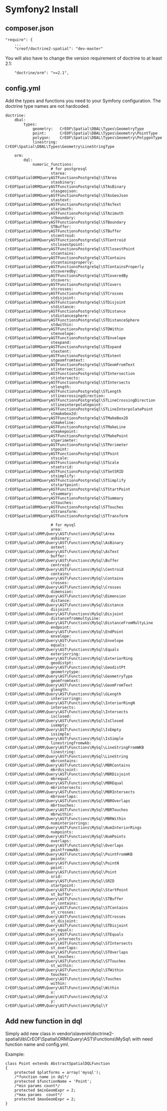 # Symfony2 Install

## composer.json
    "require": {
    	...
        "creof/doctrine2-spatial": "dev-master"

You will also have to change the version requirement of doctrine to at least 2.1:

        "doctrine/orm": ">=2.1",


## config.yml
Add the types and functions you need to your Symfony configuration. The doctrine type names are not hardcoded.

	doctrine:
	    dbal:
	        types:
	            geometry:   CrEOF\Spatial\DBAL\Types\GeometryType
	            point:      CrEOF\Spatial\DBAL\Types\Geometry\PointType
	            polygon:    CrEOF\Spatial\DBAL\Types\Geometry\PolygonType
	            linestring: CrEOF\Spatial\DBAL\Types\Geometry\LineStringType

	    orm:
	        dql:
	            numeric_functions:
                        # for postgresql
                        starea:                  CrEOFSpatialORMQueryASTFunctionsPostgreSql\STArea
                        stasbinary:              CrEOFSpatialORMQueryASTFunctionsPostgreSql\STAsBinary
                        stasgeojson:             CrEOFSpatialORMQueryASTFunctionsPostgreSql\STAsGeoJson
                        stastext:                CrEOFSpatialORMQueryASTFunctionsPostgreSql\STAsText
                        stazimuth:               CrEOFSpatialORMQueryASTFunctionsPostgreSql\STAzimuth
                        stboundary:              CrEOFSpatialORMQueryASTFunctionsPostgreSql\STBoundary
                        STBuffer:                CrEOFSpatialORMQueryASTFunctionsPostgreSql\STBuffer
                        stcentroid:              CrEOFSpatialORMQueryASTFunctionsPostgreSql\STCentroid
                        stclosestpoint:          CrEOFSpatialORMQueryASTFunctionsPostgreSql\STClosestPoint
                        stcontains:              CrEOFSpatialORMQueryASTFunctionsPostgreSql\STContains
                        stcontainsproperly:      CrEOFSpatialORMQueryASTFunctionsPostgreSql\STContainsProperly
                        stcoveredby:             CrEOFSpatialORMQueryASTFunctionsPostgreSql\STCoveredBy
                        stcovers:                CrEOFSpatialORMQueryASTFunctionsPostgreSql\STCovers
                        stcrosses:               CrEOFSpatialORMQueryASTFunctionsPostgreSql\STCrosses
                        stdisjoint:              CrEOFSpatialORMQueryASTFunctionsPostgreSql\STDisjoint
                        stdistance:              CrEOFSpatialORMQueryASTFunctionsPostgreSql\STDistance
                        stdistancesphere:        CrEOFSpatialORMQueryASTFunctionsPostgreSql\STDistanceSphere
                        stdwithin:               CrEOFSpatialORMQueryASTFunctionsPostgreSql\STDWithin
                        stenvelope:              CrEOFSpatialORMQueryASTFunctionsPostgreSql\STEnvelope
                        stexpand:                CrEOFSpatialORMQueryASTFunctionsPostgreSql\STExpand
                        stextent:                CrEOFSpatialORMQueryASTFunctionsPostgreSql\STExtent
                        stgeomfromtext:          CrEOFSpatialORMQueryASTFunctionsPostgreSql\STGeomFromText
                        stintersection:          CrEOFSpatialORMQueryASTFunctionsPostgreSql\STIntersection
                        stintersects:            CrEOFSpatialORMQueryASTFunctionsPostgreSql\STIntersects
                        stlength:                CrEOFSpatialORMQueryASTFunctionsPostgreSql\STLength
                        stlinecrossingdirection: CrEOFSpatialORMQueryASTFunctionsPostgreSql\STLineCrossingDirection
                        stlineinterpolatepoint:  CrEOFSpatialORMQueryASTFunctionsPostgreSql\STLineInterpolatePoint
                        stmakebox2d:             CrEOFSpatialORMQueryASTFunctionsPostgreSql\STMakeBox2D
                        stmakeline:              CrEOFSpatialORMQueryASTFunctionsPostgreSql\STMakeLine
                        stmakepoint:             CrEOFSpatialORMQueryASTFunctionsPostgreSql\STMakePoint
                        stperimeter:             CrEOFSpatialORMQueryASTFunctionsPostgreSql\STPerimeter
                        stpoint:                 CrEOFSpatialORMQueryASTFunctionsPostgreSql\STPoint
                        stscale:                 CrEOFSpatialORMQueryASTFunctionsPostgreSql\STScale
                        stsetsrid:               CrEOFSpatialORMQueryASTFunctionsPostgreSql\STSetSRID
                        stsimplify:              CrEOFSpatialORMQueryASTFunctionsPostgreSql\STSimplify
                        ststartpoint:            CrEOFSpatialORMQueryASTFunctionsPostgreSql\STStartPoint
                        stsummary:               CrEOFSpatialORMQueryASTFunctionsPostgreSql\STSummary
                        sttouches:               CrEOFSpatialORMQueryASTFunctionsPostgreSql\STTouches
                        sttransform:             CrEOFSpatialORMQueryASTFunctionsPostgreSql\STTransform

                        # for mysql
                        area:                   CrEOF\Spatial\ORM\Query\AST\Functions\MySql\Area
                        asbinary:               CrEOF\Spatial\ORM\Query\AST\Functions\MySql\AsBinary
                        astext:                 CrEOF\Spatial\ORM\Query\AST\Functions\MySql\AsText
                        buffer:                 CrEOF\Spatial\ORM\Query\AST\Functions\MySql\Buffer
                        centroid:               CrEOF\Spatial\ORM\Query\AST\Functions\MySql\Centroid
                        contains:               CrEOF\Spatial\ORM\Query\AST\Functions\MySql\Contains
                        crosses:                CrEOF\Spatial\ORM\Query\AST\Functions\MySql\Crosses
                        dimension:              CrEOF\Spatial\ORM\Query\AST\Functions\MySql\Dimension
                        distance:               CrEOF\Spatial\ORM\Query\AST\Functions\MySql\Distance
                        disjoint:               CrEOF\Spatial\ORM\Query\AST\Functions\MySql\Disjoint
                        distancefrommultyLine:  CrEOF\Spatial\ORM\Query\AST\Functions\MySql\DistanceFromMultyLine
                        endpoint:               CrEOF\Spatial\ORM\Query\AST\Functions\MySql\EndPoint
                        envelope:               CrEOF\Spatial\ORM\Query\AST\Functions\MySql\Envelope
                        equals:                 CrEOF\Spatial\ORM\Query\AST\Functions\MySql\Equals
                        exteriorring:           CrEOF\Spatial\ORM\Query\AST\Functions\MySql\ExteriorRing
                        geodistpt:              CrEOF\Spatial\ORM\Query\AST\Functions\MySql\GeodistPt
                        geometrytype:           CrEOF\Spatial\ORM\Query\AST\Functions\MySql\GeometryType
                        geomfromtext:           CrEOF\Spatial\ORM\Query\AST\Functions\MySql\GeomFromText
                        glength:                CrEOF\Spatial\ORM\Query\AST\Functions\MySql\GLength
                        interiorringn:          CrEOF\Spatial\ORM\Query\AST\Functions\MySql\InteriorRingN
                        intersects:             CrEOF\Spatial\ORM\Query\AST\Functions\MySql\Intersects
                        isclosed:               CrEOF\Spatial\ORM\Query\AST\Functions\MySql\IsClosed
                        isempty:                CrEOF\Spatial\ORM\Query\AST\Functions\MySql\IsEmpty
                        issimple:               CrEOF\Spatial\ORM\Query\AST\Functions\MySql\IsSimple
                        linestringfromwkb:      CrEOF\Spatial\ORM\Query\AST\Functions\MySql\LineStringFromWKB
                        linestring:             CrEOF\Spatial\ORM\Query\AST\Functions\MySql\LineString
                        mbrcontains:            CrEOF\Spatial\ORM\Query\AST\Functions\MySql\MBRContains
                        mbrdisjoint:            CrEOF\Spatial\ORM\Query\AST\Functions\MySql\MBRDisjoint
                        mbrequal:               CrEOF\Spatial\ORM\Query\AST\Functions\MySql\MBREqual
                        mbrintersects:          CrEOF\Spatial\ORM\Query\AST\Functions\MySql\MBRIntersects
                        mbroverlaps:            CrEOF\Spatial\ORM\Query\AST\Functions\MySql\MBROverlaps
                        mbrtouches:             CrEOF\Spatial\ORM\Query\AST\Functions\MySql\MBRTouches
                        mbrwithin:              CrEOF\Spatial\ORM\Query\AST\Functions\MySql\MBRWithin
                        numinteriorrings:       CrEOF\Spatial\ORM\Query\AST\Functions\MySql\NumInteriorRings
                        numpoints:              CrEOF\Spatial\ORM\Query\AST\Functions\MySql\NumPoints
                        overlaps:               CrEOF\Spatial\ORM\Query\AST\Functions\MySql\Overlaps
                        pointfromwkb:           CrEOF\Spatial\ORM\Query\AST\Functions\MySql\PointFromWKB
                        pointn:                 CrEOF\Spatial\ORM\Query\AST\Functions\MySql\PointN
                        point:                  CrEOF\Spatial\ORM\Query\AST\Functions\MySql\Point
                        srid:                   CrEOF\Spatial\ORM\Query\AST\Functions\MySql\SRID
                        startpoint:             CrEOF\Spatial\ORM\Query\AST\Functions\MySql\StartPoint
                        st_buffer:              CrEOF\Spatial\ORM\Query\AST\Functions\MySql\STBuffer
                        st_contains:            CrEOF\Spatial\ORM\Query\AST\Functions\MySql\STContains
                        st_crosses:             CrEOF\Spatial\ORM\Query\AST\Functions\MySql\STCrosses
                        st_disjoint:            CrEOF\Spatial\ORM\Query\AST\Functions\MySql\STDisjoint
                        st_equals:              CrEOF\Spatial\ORM\Query\AST\Functions\MySql\STEquals
                        st_intersects:          CrEOF\Spatial\ORM\Query\AST\Functions\MySql\STIntersects
                        st_overlaps:            CrEOF\Spatial\ORM\Query\AST\Functions\MySql\STOverlaps
                        st_touches:             CrEOF\Spatial\ORM\Query\AST\Functions\MySql\STTouches
                        st_within:              CrEOF\Spatial\ORM\Query\AST\Functions\MySql\STWithin
                        touches:                CrEOF\Spatial\ORM\Query\AST\Functions\MySql\Touches
                        within:                 CrEOF\Spatial\ORM\Query\AST\Functions\MySql\Within
                        x:                      CrEOF\Spatial\ORM\Query\AST\Functions\MySql\X
                        y:                      CrEOF\Spatial\ORM\Query\AST\Functions\MySql\Y

## Add new function in dql
Simply add new class in vendor\slavenin\doctrine2-spatial\lib\CrEOF\Spatial\ORM\Query\AST\Functions\MySql\ with need function name and config.yml.

Example:

	class Point extends AbstractSpatialDQLFunction
	{
		protected $platforms = array('mysql');
		/*function name in dql*/
		protected $functionName = 'Point';
		/*min params count*/
	    protected $minGeomExpr = 2;
		/*max params  count*/
		protected $maxGeomExpr = 2;
	}
